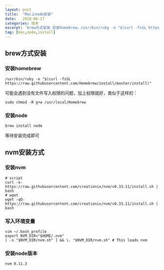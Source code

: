 ```yaml
---
layout: post
title:  "Mac上node安装"
date:   2018-06-17
categories: 技术
excerpt: 'brew方式安装 安装homebrew，/usr/bin/ruby -e "$(curl -fsSL https://raw.githubusercontent.com/Homebrew/install/master/install)"可能会遇到没有文件写入权限的问题，加上权限就好，类似于这样的：sudo chmod -R g+w /usr/local/Homebrew sudo chmod -R g+w /usr/local/Homebrew'
tag: [mac,node,install]
---
```


## brew方式安装

### 安装homebrew

```shell
/usr/bin/ruby -e "$(curl -fsSL https://raw.githubusercontent.com/Homebrew/install/master/install)"
```
可能会遇到没有文件写入权限的问题，加上权限就好，类似于这样的：

```shell
sudo chmod -R g+w /usr/local/Homebrew
```

### 安装node

```shell
brew install node
```

等待安装完成即可

## nvm安装方式

### 安装nvm

```shell
# script
curl -o- https://raw.githubusercontent.com/creationix/nvm/v0.33.11/install.sh | bash
# wget
wget -qO- https://raw.githubusercontent.com/creationix/nvm/v0.33.11/install.sh | bash
```

### 写入环境变量

```shell
vim ~/.bash_profile
export NVM_DIR="$HOME/.nvm"
[ -s "$NVM_DIR/nvm.sh" ] && \. "$NVM_DIR/nvm.sh" # This loads nvm
```

### 安装node版本

```shell
nvm 8.11.3
```
